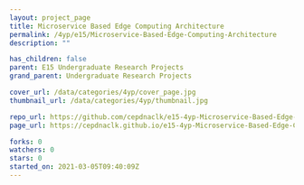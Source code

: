 ```yaml
---
layout: project_page
title: Microservice Based Edge Computing Architecture
permalink: /4yp/e15/Microservice-Based-Edge-Computing-Architecture
description: ""

has_children: false
parent: E15 Undergraduate Research Projects
grand_parent: Undergraduate Research Projects

cover_url: /data/categories/4yp/cover_page.jpg
thumbnail_url: /data/categories/4yp/thumbnail.jpg

repo_url: https://github.com/cepdnaclk/e15-4yp-Microservice-Based-Edge-Computing-Architecture
page_url: https://cepdnaclk.github.io/e15-4yp-Microservice-Based-Edge-Computing-Architecture

forks: 0
watchers: 0
stars: 0
started_on: 2021-03-05T09:40:09Z
---
```




